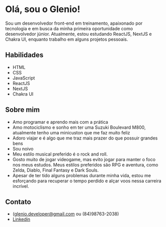 # Olá, sou o Glenio!

Sou um desenvolvedor front-end em treinamento, apaixonado por tecnologia e em busca da minha primeira oportunidade como desenvolvedor júnior. Atualmente, estou estudando ReactJS, NextJS e Chakra UI, enquanto trabalho em alguns projetos pessoais.

## Habilidades
- <i class="fab fa-html5"></i> HTML
- <i class="fab fa-css3-alt"></i> CSS
- <i class="fab fa-js"></i> JavaScript
- <i class="fab fa-react"></i> ReactJS
- <i class="fab fa-react"></i> NextJS
- <i class="fab fa-react"></i> Chakra UI

## Sobre mim
- Amo programar e aprendo mais com a prática
- Amo motociclismo e sonho em ter uma Suzuki Boulevard M800, atualmente tenho uma minicuston que me faz muito feliz
- Adoro viajar e é algo que me traz mais prazer do que possuir grandes bens
- Sou noivo 
- Meu estilo musical preferido é o rock and roll.
- Gosto muito de jogar videogame, mas evito jogar para manter o foco nos meus estudos. Meus estilos preferidos são RPG e aventura, como Zelda, Diablo, Final Fantasy e Dark Souls.
- Apesar de ter tido alguns problemas durante minha vida, estou me esforçando para recuperar o tempo perdido e alçar voos nessa carreira incrível.

## Contato
- (glenio.developer@gmail.com ou (84)98763-2038)
- [Linkedin](https://www.linkedin.com/in/evilis-glenio/)

<link rel="stylesheet" href="https://cdnjs.cloudflare.com/ajax/libs/font-awesome/5.15.3/css/all.min.css" integrity="sha512-7y+T63l/G3cJUsOzCjG7jeZkM+9v7OyHJQ2km7nP30wWBSxv+1j5eb5cy+Y8fJmz9E/W/s6jngov+oOHdJwW1w==" crossorigin="anonymous" referrerpolicy="no-referrer" />
<script src="https://cdnjs.cloudflare.com/ajax/libs/font-awesome/5.15.3/js/all.min.js" integrity="sha512-aaHVoG9+9AOJyaCcz7Yo+5zhEZ91SY+oxpbDZ0hJfvG6F61GO6q3X6h+le6lGjRUwWlRvJ0Q4nN4V7F4zWZDvQ==" crossorigin="anonymous" referrerpolicy="no-referrer"></script>
